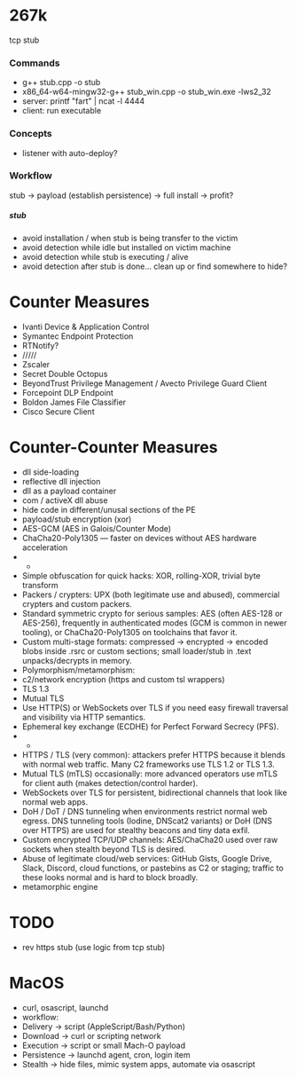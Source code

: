 # 267k
tcp stub

### Commands
- g++ stub.cpp -o stub
- x86_64-w64-mingw32-g++ stub_win.cpp -o stub_win.exe -lws2_32
- server: printf "fart" | ncat -l 4444
- client: run executable

### Concepts
- listener with auto-deploy?

### Workflow
stub -> payload (establish persistence) -> full install -> profit? 

##### stub
- avoid installation / when stub is being transfer to the victim
- avoid detection while idle but installed on victim machine
- avoid detection while stub is executing / alive
- avoid detection after stub is done... clean up or find somewhere to hide?

# Counter Measures
- Ivanti Device & Application Control
- Symantec Endpoint Protection
- RTNotify?
- /////
- Zscaler
- Secret Double Octopus
- BeyondTrust Privilege Management / Avecto Privilege Guard Client
- Forcepoint DLP Endpoint
- Boldon James File Classifier
- Cisco Secure Client

# Counter-Counter Measures
- dll side-loading
- reflective dll injection
- dll as a payload container
- com / activeX dll abuse
- hide code in different/unusal sections of the PE
- payload/stub encryption (xor)
-   AES-GCM (AES in Galois/Counter Mode)
-   ChaCha20-Poly1305 — faster on devices without AES hardware acceleration
-   -
-   Simple obfuscation for quick hacks: XOR, rolling-XOR, trivial byte transform
-   Packers / crypters: UPX (both legitimate use and abused), commercial crypters and custom packers.
-   Standard symmetric crypto for serious samples: AES (often AES-128 or AES-256), frequently in authenticated modes (GCM is common in newer tooling), or ChaCha20-Poly1305 on toolchains that favor it.
-   Custom multi-stage formats: compressed → encrypted → encoded blobs inside .rsrc or custom sections; small loader/stub in .text unpacks/decrypts in memory.
-   Polymorphism/metamorphism:
- c2/network encryption (https and custom tsl wrappers)
-   TLS 1.3
-   Mutual TLS
-   Use HTTP(S) or WebSockets over TLS if you need easy firewall traversal and visibility via HTTP semantics.
-   Ephemeral key exchange (ECDHE) for Perfect Forward Secrecy (PFS).
-   -
-   HTTPS / TLS (very common): attackers prefer HTTPS because it blends with normal web traffic. Many C2 frameworks use TLS 1.2 or TLS 1.3.
-   Mutual TLS (mTLS) occasionally: more advanced operators use mTLS for client auth (makes detection/control harder).
-   WebSockets over TLS for persistent, bidirectional channels that look like normal web apps.
-   DoH / DoT / DNS tunneling when environments restrict normal web egress. DNS tunneling tools (Iodine, DNScat2 variants) or DoH (DNS over HTTPS) are used for stealthy beacons and tiny data exfil.
-   Custom encrypted TCP/UDP channels: AES/ChaCha20 used over raw sockets when stealth beyond TLS is desired.
-   Abuse of legitimate cloud/web services: GitHub Gists, Google Drive, Slack, Discord, cloud functions, or pastebins as C2 or staging; traffic to these looks normal and is hard to block broadly.
- metamorphic engine

# TODO
- rev https stub (use logic from tcp stub)

# MacOS
- curl, osascript, launchd
- workflow:
-   Delivery → script (AppleScript/Bash/Python)
-   Download → curl or scripting network
-   Execution → script or small Mach-O payload
-   Persistence → launchd agent, cron, login item
-   Stealth → hide files, mimic system apps, automate via osascript
